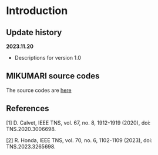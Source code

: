 # Introduction

## Update history

**2023.11.20**

* Descriptions for version 1.0

## MIKUMARI source codes

The source codes are [here](https://github.com/RyotaroHonda/mikumari)

## References

[1] D. Calvet, IEEE TNS, vol. 67, no. 8, 1912-1919 (2020), doi: TNS.2020.3006698.

[2] R. Honda, IEEE TNS, vol. 70, no. 6, 1102-1109 (2023), doi: TNS.2023.3265698.


